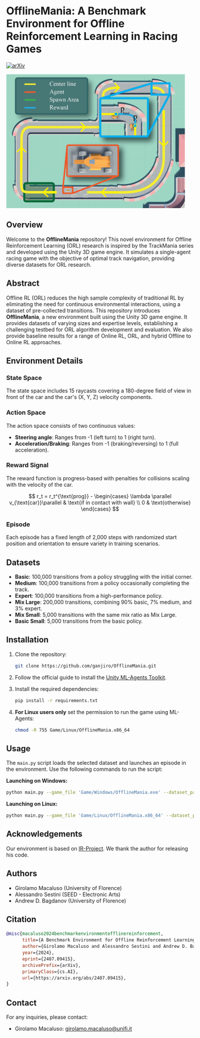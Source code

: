 # OfflineMania: A Benchmark Environment for Offline Reinforcement Learning in Racing Games

[![arXiv](https://img.shields.io/badge/arXiv-Paper-<COLOR>.svg)](http://arxiv.org/abs/2407.09415)

<img src="assets/track.png" width="480" alt="Image of the environment">

## Overview

Welcome to the **OfflineMania** repository! This novel environment for Offline Reinforcement Learning (ORL) research is inspired by the TrackMania series and developed using the Unity 3D game engine. It simulates a single-agent racing game with the objective of optimal track navigation, providing diverse datasets for ORL research.

## Abstract

Offline RL (ORL) reduces the high sample complexity of traditional RL by eliminating the need for continuous environmental interactions, using a dataset of pre-collected transitions. This repository introduces **OfflineMania**, a new environment built using the Unity 3D game engine. It provides datasets of varying sizes and expertise levels, establishing a challenging testbed for ORL algorithm development and evaluation. We also provide baseline results for a range of Online RL, ORL, and hybrid Offline to Online RL approaches.

## Environment Details

### State Space

The state space includes 15 raycasts covering a 180-degree field of view in front of the car and the car's (X, Y, Z) velocity components.

### Action Space

The action space consists of two continuous values:
- **Steering angle**: Ranges from -1 (left turn) to 1 (right turn).
- **Acceleration/Braking**: Ranges from -1 (braking/reversing) to 1 (full acceleration).

### Reward Signal

The reward function is progress-based with penalties for collisions scaling with the velocity of the car.

$$
    r_t = r_t^{\text{prog}} - 
    \begin{cases}
        \lambda \parallel v_{\text{car}}\parallel  & \text{if in contact with wall} \\
        0 & \text{otherwise}
    \end{cases}
$$



### Episode

Each episode has a fixed length of 2,000 steps with randomized start position and orientation to ensure variety in training scenarios.

## Datasets

- **Basic**: 100,000 transitions from a policy struggling with the initial corner.
- **Medium**: 100,000 transitions from a policy occasionally completing the track.
- **Expert**: 100,000 transitions from a high-performance policy.
- **Mix Large**: 200,000 transitions, combining 90% basic, 7% medium, and 3% expert.
- **Mix Small**: 5,000 transitions with the same mix ratio as Mix Large.
- **Basic Small**: 5,000 transitions from the basic policy.

## Installation

1. Clone the repository:
   ```bash
   git clone https://github.com/ganjiro/OfflineMania.git
   ```
2. Follow the official guide to install the [Unity ML-Agents Toolkit](https://github.com/Unity-Technologies/ml-agents/blob/develop/docs/Installation.md).

3. Install the required dependencies:
   ```bash
   pip install -r requirements.txt
   ```

4. **For Linux users only** set the permission to run the game using ML-Agents:
      ```bash
   chmod -R 755 Game/Linux/OfflineMania.x86_64
   ```

## Usage

The `main.py` script loads the selected dataset and launches an episode in the environment. Use the following commands to run the script:

**Launching on Windows:**
   ```bash
   python main.py --game_file 'Game/Windows/OfflineMania.exe' --dataset_path 'OfflineMania/Datasets' --dataset_name 'mixLarge'
   ```

**Launching on Linux:**
   ```bash
   python main.py --game_file 'Game/Linux/OfflineMania.x86_64' --dataset_path 'OfflineMania/Datasets' --dataset_name 'mixLarge'
   ```

## Acknowledgements

Our environment is based on [IR-Project](https://github.com/monidp9/IR-Project). We thank the author for releasing his code.

## Authors

- Girolamo Macaluso (University of Florence)
- Alessandro Sestini (SEED - Electronic Arts)
- Andrew D. Bagdanov (University of Florence)

## Citation
```bibtex
@misc{macaluso2024benchmarkenvironmentofflinereinforcement,
      title={A Benchmark Environment for Offline Reinforcement Learning in Racing Games}, 
      author={Girolamo Macaluso and Alessandro Sestini and Andrew D. Bagdanov},
      year={2024},
      eprint={2407.09415},
      archivePrefix={arXiv},
      primaryClass={cs.AI},
      url={https://arxiv.org/abs/2407.09415}, 
}
```

## Contact

For any inquiries, please contact:

- Girolamo Macaluso: girolamo.macaluso@unifi.it

